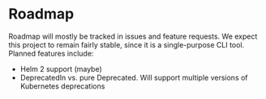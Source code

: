 # Roadmap

Roadmap will mostly be tracked in issues and feature requests. We expect this project to remain fairly stable, since it is a single-purpose CLI tool. Planned features include:

- Helm 2 support (maybe)
- DeprecatedIn vs. pure Deprecated. Will support multiple versions of Kubernetes deprecations
